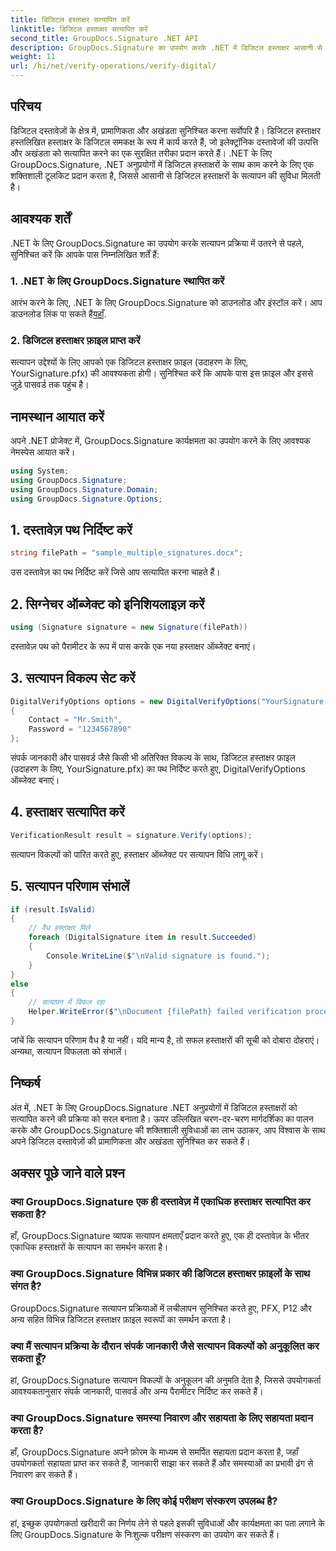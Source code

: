 ```yaml
---
title: डिजिटल हस्ताक्षर सत्यापित करें
linktitle: डिजिटल हस्ताक्षर सत्यापित करें
second_title: GroupDocs.Signature .NET API
description: GroupDocs.Signature का उपयोग करके .NET में डिजिटल हस्ताक्षर आसानी से सत्यापित करें। दस्तावेज़ की प्रामाणिकता और अखंडता को सहजता से सुनिश्चित करें।
weight: 11
url: /hi/net/verify-operations/verify-digital/
---
```

## परिचय
डिजिटल दस्तावेज़ों के क्षेत्र में, प्रामाणिकता और अखंडता सुनिश्चित करना सर्वोपरि है। डिजिटल हस्ताक्षर हस्तलिखित हस्ताक्षर के डिजिटल समकक्ष के रूप में कार्य करते हैं, जो इलेक्ट्रॉनिक दस्तावेजों की उत्पत्ति और अखंडता को सत्यापित करने का एक सुरक्षित तरीका प्रदान करते हैं। .NET के लिए GroupDocs.Signature, .NET अनुप्रयोगों में डिजिटल हस्ताक्षरों के साथ काम करने के लिए एक शक्तिशाली टूलकिट प्रदान करता है, जिससे आसानी से डिजिटल हस्ताक्षरों के सत्यापन की सुविधा मिलती है।
## आवश्यक शर्तें
.NET के लिए GroupDocs.Signature का उपयोग करके सत्यापन प्रक्रिया में उतरने से पहले, सुनिश्चित करें कि आपके पास निम्नलिखित शर्तें हैं:
### 1. .NET के लिए GroupDocs.Signature स्थापित करें
 आरंभ करने के लिए, .NET के लिए GroupDocs.Signature को डाउनलोड और इंस्टॉल करें। आप डाउनलोड लिंक पा सकते हैं[यहाँ](https://releases.groupdocs.com/signature/net/).
### 2. डिजिटल हस्ताक्षर फ़ाइल प्राप्त करें
सत्यापन उद्देश्यों के लिए आपको एक डिजिटल हस्ताक्षर फ़ाइल (उदाहरण के लिए, YourSignature.pfx) की आवश्यकता होगी। सुनिश्चित करें कि आपके पास इस फ़ाइल और इससे जुड़े पासवर्ड तक पहुंच है।

## नामस्थान आयात करें
अपने .NET प्रोजेक्ट में, GroupDocs.Signature कार्यक्षमता का उपयोग करने के लिए आवश्यक नेमस्पेस आयात करें।

```csharp
using System;
using GroupDocs.Signature;
using GroupDocs.Signature.Domain;
using GroupDocs.Signature.Options;
```
## 1. दस्तावेज़ पथ निर्दिष्ट करें
```csharp
string filePath = "sample_multiple_signatures.docx";
```
उस दस्तावेज़ का पथ निर्दिष्ट करें जिसे आप सत्यापित करना चाहते हैं।
## 2. सिग्नेचर ऑब्जेक्ट को इनिशियलाइज़ करें
```csharp
using (Signature signature = new Signature(filePath))
```
दस्तावेज़ पथ को पैरामीटर के रूप में पास करके एक नया हस्ताक्षर ऑब्जेक्ट बनाएं।
## 3. सत्यापन विकल्प सेट करें
```csharp
DigitalVerifyOptions options = new DigitalVerifyOptions("YourSignature.pfx")
{
    Contact = "Mr.Smith",
    Password = "1234567890"
};
```
संपर्क जानकारी और पासवर्ड जैसे किसी भी अतिरिक्त विकल्प के साथ, डिजिटल हस्ताक्षर फ़ाइल (उदाहरण के लिए, YourSignature.pfx) का पथ निर्दिष्ट करते हुए, DigitalVerifyOptions ऑब्जेक्ट बनाएं।
## 4. हस्ताक्षर सत्यापित करें
```csharp
VerificationResult result = signature.Verify(options);
```
सत्यापन विकल्पों को पारित करते हुए, हस्ताक्षर ऑब्जेक्ट पर सत्यापन विधि लागू करें।
## 5. सत्यापन परिणाम संभालें
```csharp
if (result.IsValid)
{
    // वैध हस्ताक्षर मिले
    foreach (DigitalSignature item in result.Succeeded)
    {
        Console.WriteLine($"\nValid signature is found.");
    }
}
else
{
    // सत्यापन में विफल रहा
    Helper.WriteError($"\nDocument {filePath} failed verification process.");
}
```
जांचें कि सत्यापन परिणाम वैध है या नहीं। यदि मान्य है, तो सफल हस्ताक्षरों की सूची को दोबारा दोहराएं। अन्यथा, सत्यापन विफलता को संभालें।

## निष्कर्ष
अंत में, .NET के लिए GroupDocs.Signature .NET अनुप्रयोगों में डिजिटल हस्ताक्षरों को सत्यापित करने की प्रक्रिया को सरल बनाता है। ऊपर उल्लिखित चरण-दर-चरण मार्गदर्शिका का पालन करके और GroupDocs.Signature की शक्तिशाली सुविधाओं का लाभ उठाकर, आप विश्वास के साथ अपने डिजिटल दस्तावेज़ों की प्रामाणिकता और अखंडता सुनिश्चित कर सकते हैं।
## अक्सर पूछे जाने वाले प्रश्न
### क्या GroupDocs.Signature एक ही दस्तावेज़ में एकाधिक हस्ताक्षर सत्यापित कर सकता है?
हाँ, GroupDocs.Signature व्यापक सत्यापन क्षमताएँ प्रदान करते हुए, एक ही दस्तावेज़ के भीतर एकाधिक हस्ताक्षरों के सत्यापन का समर्थन करता है।
### क्या GroupDocs.Signature विभिन्न प्रकार की डिजिटल हस्ताक्षर फ़ाइलों के साथ संगत है?
GroupDocs.Signature सत्यापन प्रक्रियाओं में लचीलापन सुनिश्चित करते हुए, PFX, P12 और अन्य सहित विभिन्न डिजिटल हस्ताक्षर फ़ाइल स्वरूपों का समर्थन करता है।
### क्या मैं सत्यापन प्रक्रिया के दौरान संपर्क जानकारी जैसे सत्यापन विकल्पों को अनुकूलित कर सकता हूँ?
हां, GroupDocs.Signature सत्यापन विकल्पों के अनुकूलन की अनुमति देता है, जिससे उपयोगकर्ता आवश्यकतानुसार संपर्क जानकारी, पासवर्ड और अन्य पैरामीटर निर्दिष्ट कर सकते हैं।
### क्या GroupDocs.Signature समस्या निवारण और सहायता के लिए सहायता प्रदान करता है?
हाँ, GroupDocs.Signature अपने फ़ोरम के माध्यम से समर्पित सहायता प्रदान करता है, जहाँ उपयोगकर्ता सहायता प्राप्त कर सकते हैं, जानकारी साझा कर सकते हैं और समस्याओं का प्रभावी ढंग से निवारण कर सकते हैं।
### क्या GroupDocs.Signature के लिए कोई परीक्षण संस्करण उपलब्ध है?
हां, इच्छुक उपयोगकर्ता खरीदारी का निर्णय लेने से पहले इसकी सुविधाओं और कार्यक्षमता का पता लगाने के लिए GroupDocs.Signature के निःशुल्क परीक्षण संस्करण का उपयोग कर सकते हैं।
